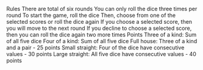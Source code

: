 Rules
There are total of six rounds
You can only roll the dice three times per round
To start the game, roll the dice
Then, choose from one of the selected scores or roll the dice again
If you choose a selected score, then you will move to the next round
If you decline to choose a selected score, then you can roll the dice again two more times
Points
Three of a kind: Sum of all five dice
Four of a kind: Sum of all five dice
Full house: Three of a kind and a pair - 25 points
Small straight: Four of the dice have consecutive values - 30 points
Large straight: All five dice have consecutive values - 40 points
